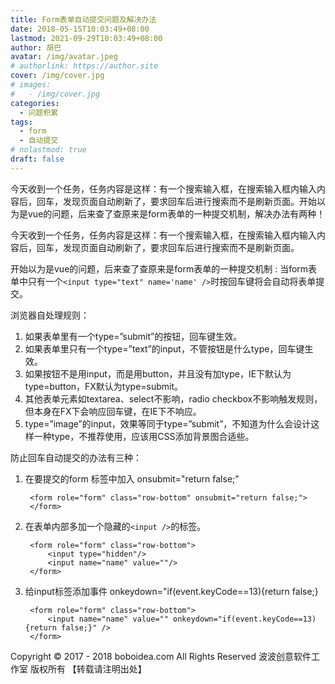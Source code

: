 ```yaml
---
title: Form表单自动提交问题及解决办法
date: 2018-05-15T10:03:49+08:00
lastmod: 2021-09-29T10:03:49+08:00
author: 胡巴
avatar: /img/avatar.jpeg
# authorlink: https://author.site
cover: /img/cover.jpg
# images:
#   - /img/cover.jpg
categories:
  - 问题积累
tags:
  - form
  - 自动提交
# nolastmod: true
draft: false
---
```


今天收到一个任务，任务内容是这样：有一个搜索输入框，在搜索输入框内输入内容后，回车，发现页面自动刷新了，要求回车后进行搜索而不是刷新页面。开始以为是vue的问题，后来查了查原来是form表单的一种提交机制，解决办法有两种！

<!--more-->

今天收到一个任务，任务内容是这样：有一个搜索输入框，在搜索输入框内输入内容后，回车，发现页面自动刷新了，要求回车后进行搜索而不是刷新页面。

开始以为是vue的问题，后来查了查原来是form表单的一种提交机制 : 当form表单中只有一个`<input type="text" name='name' />`时按回车键将会自动将表单提交。

浏览器自处理规则：

1. 如果表单里有一个type=”submit”的按钮，回车键生效。
2. 如果表单里只有一个type=”text”的input，不管按钮是什么type，回车键生效。
3. 如果按钮不是用input，而是用button，并且没有加type，IE下默认为type=button，FX默认为type=submit。
4. 其他表单元素如textarea、select不影响，radio checkbox不影响触发规则，但本身在FX下会响应回车键，在IE下不响应。
5. type=”image”的input，效果等同于type=”submit”，不知道为什么会设计这样一种type，不推荐使用，应该用CSS添加背景图合适些。

防止回车自动提交的办法有三种：

1. 在要提交的form 标签中加入 onsubmit="return false;"

        <form role="form" class="row-bottom" onsubmit="return false;">
        </form>

2. 在表单内部多加一个隐藏的`<input />`的标签。

        <form role="form" class="row-bottom">
            <input type="hidden"/>
            <input name="name" value=""/>
        </form>

3. 给input标签添加事件 onkeydown="if(event.keyCode==13){return false;}

        <form role="form" class="row-bottom">
            <input name="name" value="" onkeydown="if(event.keyCode==13){return false;}" />
        </form>

<!--declare-declare-->

Copyright &copy; 2017 - 2018 boboidea.com All Rights Reserved 波波创意软件工作室 版权所有 【转载请注明出处】
